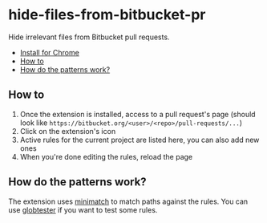 # hide-files-from-bitbucket-pr

Hide irrelevant files from Bitbucket pull requests.

* [Install for Chrome](https://chrome.google.com/webstore/detail/hide-files-from-bitbucket/jkndmdikjlefnimdlpmoembjkppanpaf)
* [How to](#how-to)
* [How do the patterns work?](#how-do-the-patterns-work)

## How to

1. Once the extension is installed, access to a pull request's page (should look like `https://bitbucket.org/<user>/<repo>/pull-requests/...`)
2. Click on the extension's icon
3. Active rules for the current project are listed here, you can also add new ones
4. When you're done editing the rules, reload the page

## How do the patterns work?

The extension uses [minimatch](https://github.com/isaacs/minimatch) to match paths against the rules.
You can use [globtester](http://www.globtester.com/) if you want to test some rules.
